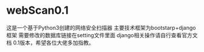 # webScan0.1
这是一个基于Python3创建的网络安全扫描器
主要技术框架为bootstarp+django框架
需要修改的数据库链接在setting文件里面
django相关操作请自行查看官方文档
0.1版本，希望各位大佬多加指教。
